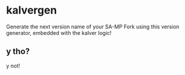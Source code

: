 # kalvergen
Generate the next version name of your SA-MP Fork using this version generator, embedded with the kalver logic!

## y tho?
y not!
